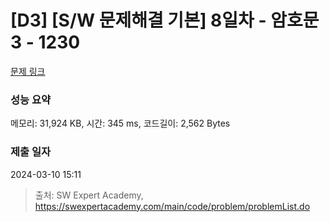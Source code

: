 # [D3] [S/W 문제해결 기본] 8일차 - 암호문3 - 1230 

[문제 링크](https://swexpertacademy.com/main/code/problem/problemDetail.do?contestProbId=AV14zIwqAHwCFAYD) 

### 성능 요약

메모리: 31,924 KB, 시간: 345 ms, 코드길이: 2,562 Bytes

### 제출 일자

2024-03-10 15:11



> 출처: SW Expert Academy, https://swexpertacademy.com/main/code/problem/problemList.do